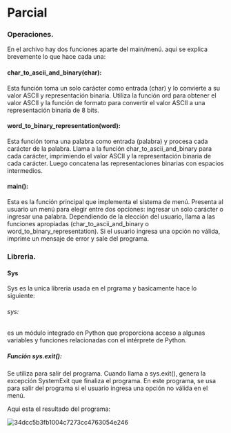# Parcial

### Operaciones.
En el archivo hay dos funciones aparte del main/menú.
aqui se explica brevemente lo que hace cada una:

#### char_to_ascii_and_binary(char): 
Esta función toma un solo carácter como entrada (char) y lo convierte a su valor ASCII y representación binaria. Utiliza la función ord para obtener el valor ASCII y la función de formato para convertir el valor ASCII a una representación binaria de 8 bits.

#### word_to_binary_representation(word): 
Esta función toma una palabra como entrada (palabra) y procesa cada carácter de la palabra. Llama a la función char_to_ascii_and_binary para cada carácter, imprimiendo el valor ASCII y la representación binaria de cada carácter. Luego concatena las representaciones binarias con espacios intermedios.

#### main(): 
Esta es la función principal que implementa el sistema de menú. Presenta al usuario un menú para elegir entre dos opciones: ingresar un solo carácter o ingresar una palabra. Dependiendo de la elección del usuario, llama a las funciones apropiadas (char_to_ascii_and_binary o word_to_binary_representation). Si el usuario ingresa una opción no válida, imprime un mensaje de error y sale del programa.

### Libreria.

#### Sys
Sys es la unica libreria usada en el prgrama y basicamente hace lo siguiente:

###### sys: 
es un módulo integrado en Python que proporciona acceso a algunas variables y funciones relacionadas con el intérprete de Python.

##### Función sys.exit(): 
Se utiliza para salir del programa. Cuando llama a sys.exit(), genera la excepción SystemExit que finaliza el programa. En este programa, se usa para salir del programa si el usuario ingresa una opción no válida en el menú.

Aqui esta el resultado del programa:

![34dcc5b3fb1004c7273cc4763054e246](https://github.com/JuanD-20/Parcial/assets/107315767/d6266593-05c4-45a0-a908-636bb44cde80)
